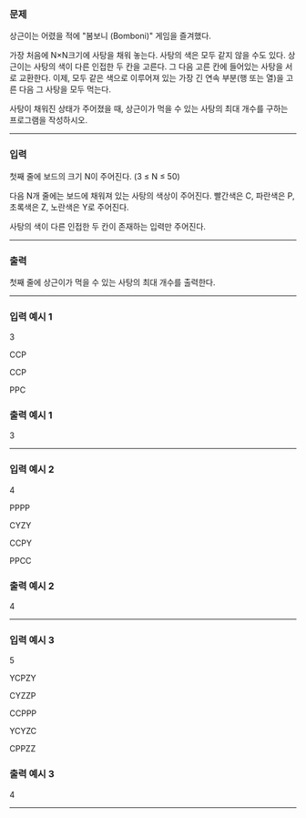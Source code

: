 ### 문제
<div class="problem-text" id="problem_description">
<p>상근이는 어렸을 적에 "봄보니 (Bomboni)" 게임을 즐겨했다.</p>
<p>가장 처음에 N×N크기에 사탕을 채워 놓는다. 사탕의 색은 모두 같지 않을 수도 있다. 상근이는 사탕의 색이 다른 인접한 두 칸을 고른다. 그 다음 고른 칸에 들어있는 사탕을 서로 교환한다. 이제, 모두 같은 색으로 이루어져 있는 가장 긴 연속 부분(행 또는 열)을 고른 다음 그 사탕을 모두 먹는다.</p>
<p>사탕이 채워진 상태가 주어졌을 때, 상근이가 먹을 수 있는 사탕의 최대 개수를 구하는 프로그램을 작성하시오.</p>
</div>
<hr/>

### 입력
<p>첫째 줄에 보드의 크기 N이 주어진다. (3 ≤ N ≤ 50)</p>
<p>다음 N개 줄에는 보드에 채워져 있는 사탕의 색상이 주어진다. 빨간색은 C, 파란색은 P, 초록색은 Z, 노란색은 Y로 주어진다.</p>
<p>사탕의 색이 다른 인접한 두 칸이 존재하는 입력만 주어진다.</p>
<hr/>

### 출력
<p>첫째 줄에 상근이가 먹을 수 있는 사탕의 최대 개수를 출력한다.</p>
<hr/>

### 입력 예시 1
3
CCP
CCP
PPC

### 출력 예시 1
3

<hr/>

### 입력 예시 2
4
PPPP
CYZY
CCPY
PPCC

### 출력 예시 2
4

<hr/>

### 입력 예시 3
5
YCPZY
CYZZP
CCPPP
YCYZC
CPPZZ

### 출력 예시 3
4

<hr/>

